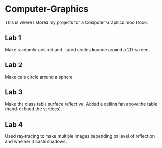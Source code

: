 # Computer-Graphics
This is where I stored my projects for a Computer Graphics mod I took.
## Lab 1
Make randomly-colored and -sized circles bounce around a 2D-screen.
## Lab 2
Make cars circle around a sphere. 
## Lab 3 
Make the glass table surface reflective. Added a ceiling fan above the table (hand-defined the vertices).
## Lab 4
Used ray-tracing to make multiple images depending on level of reflection and whether it casts shadows. 
